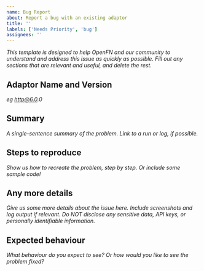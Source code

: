 ```yaml
---
name: Bug Report
about: Report a bug with an existing adaptor
title: ''
labels: ['Needs Priority', 'bug']
assignees: ''
---
```


_This template is designed to help OpenFN and our community to understand and
address this issue as quickly as possible. Fill out any sections that are
relevant and useful, and delete the rest._

## Adaptor Name and Version

_eg http@6.0.0_

## Summary

_A single-sentence summary of the problem. Link to a run or log, if possible._

## Steps to reproduce

_Show us how to recreate the problem, step by step. Or include some sample
code!_

## Any more details

_Give us some more details about the issue here. Include screenshots and log
output if relevant. Do NOT disclose any sensitive data, API keys, or personally
identifiable information._

## Expected behaviour

_What behaviour do you expect to see? Or how would you like to see the problem
fixed?_
